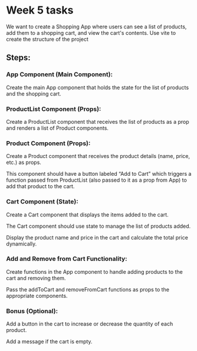 # Week 5 tasks

We want to create a Shopping App where users can see a list of products, add them to a shopping cart, and view the cart's contents. Use vite to create the structure of the project

## Steps:

### App Component (Main Component):

Create the main App component that holds the state for the list of products and the shopping cart.

### ProductList Component (Props):

Create a ProductList component that receives the list of products as a prop and renders a list of Product components.

### Product Component (Props):

Create a Product component that receives the product details (name, price, etc.) as props.

This component should have a button labeled “Add to Cart” which triggers a function passed from ProductList (also passed to it as a prop from App) to add that product to the cart.

### Cart Component (State):

Create a Cart component that displays the items added to the cart.

The Cart component should use state to manage the list of products added.

Display the product name and price in the cart and calculate the total price dynamically.

### Add and Remove from Cart Functionality:

Create functions in the App component to handle adding products to the cart and removing them.

Pass the addToCart and removeFromCart functions as props to the appropriate components.

### Bonus (Optional):

Add a button in the cart to increase or decrease the quantity of each product.

Add a message if the cart is empty.

